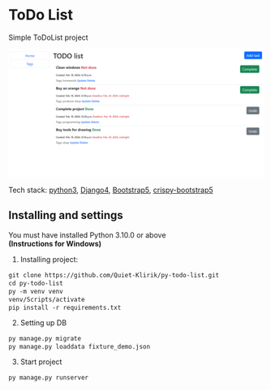 # ToDo List

Simple ToDoList project

![image](./readme_assets/index.png)

Tech stack: [python3](https://www.python.org/downloads/release/python-3100/), [Django4](https://docs.djangoproject.com/en/4.2/), [Bootstrap5](https://getbootstrap.com/docs/5.3/getting-started/introduction/), [crispy-bootstrap5](https://pypi.org/project/crispy-bootstrap5/)

## Installing and settings

You must have installed Python 3.10.0 or above<br>
__(Instructions for Windows)__

1. Installing project:
```commandline
git clone https://github.com/Quiet-Klirik/py-todo-list.git
cd py-todo-list
py -m venv venv
venv/Scripts/activate
pip install -r requirements.txt
```

2. Setting up DB
```commandline
py manage.py migrate
py manage.py loaddata fixture_demo.json
```

3. Start project
```commandline
py manage.py runserver
```

